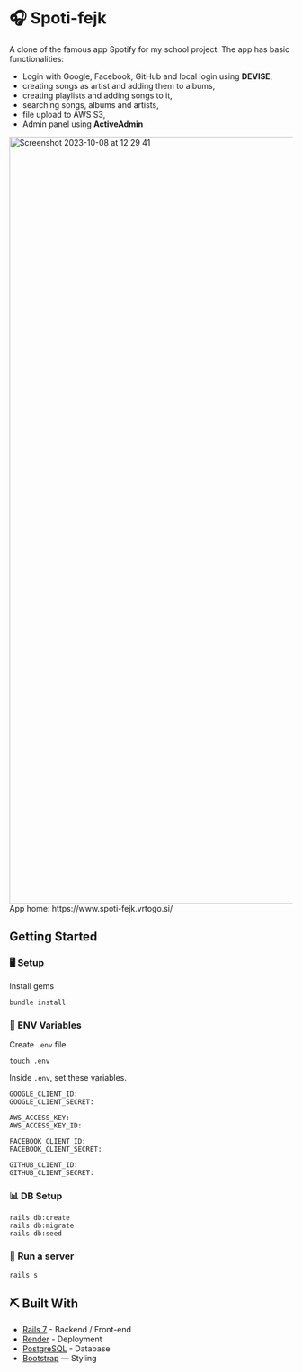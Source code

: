 # 🎧 Spoti-fejk

A clone of the famous app Spotify for my school project. The app has basic functionalities:
- Login with Google, Facebook, GitHub and local login using **DEVISE**,
- creating songs as artist and adding them to albums,
- creating playlists and adding songs to it,
- searching songs, albums and artists,
- file upload to AWS S3,
- Admin panel using **ActiveAdmin**

<img width="1365" alt="Screenshot 2023-10-08 at 12 29 41" src="https://github.com/BlazOsredkar/Spoti-fejk/assets/91890538/312eac59-c4d9-4672-9606-e9f0d5063c12">

<br>
App home: https://www.spoti-fejk.vrtogo.si/
   

## Getting Started
### 🖥️ Setup

Install gems
```
bundle install
```

### 🔐 ENV Variables
Create `.env` file
```
touch .env
```
Inside `.env`, set these variables.
```
GOOGLE_CLIENT_ID:
GOOGLE_CLIENT_SECRET:

AWS_ACCESS_KEY:
AWS_ACCESS_KEY_ID:

FACEBOOK_CLIENT_ID:
FACEBOOK_CLIENT_SECRET:

GITHUB_CLIENT_ID:
GITHUB_CLIENT_SECRET:
```

### 📊 DB Setup
```
rails db:create
rails db:migrate
rails db:seed
```

### 🎈 Run a server
```
rails s
```

## ⛏️ Built With
- [Rails 7](https://guides.rubyonrails.org/) - Backend / Front-end
- [Render](https://render.com/) - Deployment
- [PostgreSQL](https://www.postgresql.org/) - Database
- [Bootstrap](https://getbootstrap.com/) — Styling


